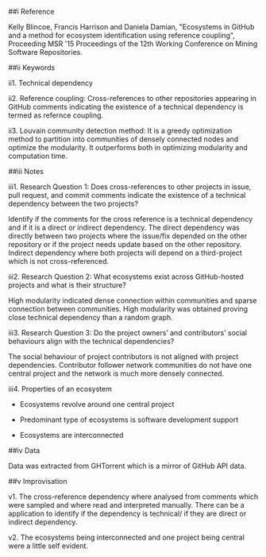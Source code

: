##i Reference 

Kelly Blincoe, Francis Harrison and Daniela Damian, "Ecosystems in GitHub and a method for ecosystem identification using reference coupling", Proceeding MSR '15 Proceedings of the 12th Working Conference on Mining Software Repositories.
 
##ii Keywords 
 
ii1. Technical dependency

ii2. Reference coupling: Cross-references to other repositories appearing in GitHub comments indicating the existence of a technical
dependency is termed as refernce coupling. 

ii3. Louvain community detection method: It is a greedy optimization method to partition into communities of densely connected nodes and
optimize the modularity. It outperforms both in optimizing modularity and computation time. 

##iii Notes

iii1. Research Question 1: Does cross-references to other projects in issue, pull request, and commit comments indicate the existence of a technical dependency between the two projects? 

Identify if the comments for the cross reference is a technical dependency and if it is a direct or indirect dependency.
The direct dependency was directly between two projects where the issue/fix depended on the other repository or if the project needs update based on the other repository. Indirect dependency where both projects will depend on a third-project which is not cross-referenced.

iii2. Research Question 2: What ecosystems exist across GitHub-hosted projects and what is their structure? 

High modularity indicated dense connection within communities and sparse connection between communities. High modularity was obtained proving close technical dependency than a random graph. 

iii3. Research Question 3: Do the project owners’ and contributors’ social behaviours align with the technical dependencies?

The social behaviour of project contributors is not aligned with project dependencies. Contributor follower network communities do not have one central project and the network is much more densely connected. 

iii4. Properties of an ecosystem

  - Ecosystems revolve around one central project
  
  - Predominant type of ecosystems is software development support
  
  - Ecosystems are interconnected

##iv Data

Data was extracted from GHTorrent which is a mirror of GitHub API data. 

##v Improvisation

v1. The cross-reference dependency where analysed from comments which were sampled and where read and interpreted manually. There can be a application to identify if the dependency is technical/ if they are direct or indirect dependency. 

v2. The ecosystems being interconnected and one project being central were a little self evident. 

 
